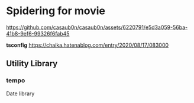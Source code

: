 # Spidering for movie

https://github.com/casaub0n/casaub0n/assets/6220791/e5d3a059-56ba-41b8-9ef6-99326f6fab45

**tsconfig**
https://chaika.hatenablog.com/entry/2020/08/17/083000

## Utility Library

### tempo

Date library
